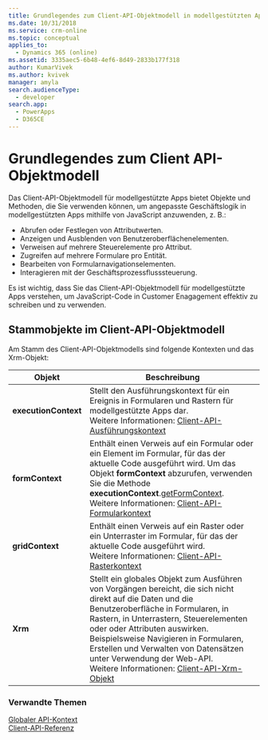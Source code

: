 ```yaml
---
title: Grundlegendes zum Client-API-Objektmodell in modellgestützten Apps | MicrosoftDocs
ms.date: 10/31/2018
ms.service: crm-online
ms.topic: conceptual
applies_to:
  - Dynamics 365 (online)
ms.assetid: 3335aec5-6b48-4ef6-8d49-2833b177f318
author: KumarVivek
ms.author: kvivek
manager: amyla
search.audienceType:
  - developer
search.app:
  - PowerApps
  - D365CE
---
```

# <a name="understand-the-client-api-object-model"></a>Grundlegendes zum Client API-Objektmodell



Das Client-API-Objektmodell für modellgestützte Apps bietet Objekte und Methoden, die Sie verwenden können, um angepasste Geschäftslogik in modellgestützten Apps mithilfe von JavaScript anzuwenden, z. B.:
- Abrufen oder Festlegen von Attributwerten.
- Anzeigen und Ausblenden von Benutzeroberflächenelementen.
- Verweisen auf mehrere Steuerelemente pro Attribut.
- Zugreifen auf mehrere Formulare pro Entität.
- Bearbeiten von Formularnavigationselementen.
- Interagieren mit der Geschäftsprozessflusssteuerung.

Es ist wichtig, dass Sie das Client-API-Objektmodell für modellgestützte Apps verstehen, um JavaScript-Code in Customer Enagagement effektiv zu schreiben und zu verwenden.

## <a name="root-objects-in-the-client-api-object-model"></a>Stammobjekte im Client-API-Objektmodell

Am Stamm des Client-API-Objektmodells sind folgende Kontexten und das Xrm-Objekt:

|Objekt|Beschreibung|
|--|--|
|**executionContext**|Stellt den Ausführungskontext für ein Ereignis in Formularen und Rastern für modellgestützte Apps dar.<br/>Weitere Informationen: [Client-API-Ausführungskontext](clientapi-execution-context.md)|
|**formContext** |Enthält einen Verweis auf ein Formular oder ein Element im Formular, für das der aktuelle Code ausgeführt wird. Um das Objekt **formContext** abzurufen, verwenden Sie die Methode **executionContext**.[getFormContext](reference/executioncontext/getFormContext.md).<br/>Weitere Informationen: [Client-API-Formularkontext](clientapi-form-context.md)|
|**gridContext** |Enthält einen Verweis auf ein Raster oder ein Unterraster im Formular, für das der aktuelle Code ausgeführt wird.<br/>Weitere Informationen: [Client-API-Rasterkontext](clientapi-form-context.md)|
|**Xrm**| Stellt ein globales Objekt zum Ausführen von Vorgängen bereicht, die sich nicht direkt auf die Daten und die Benutzeroberfläche in Formularen, in Rastern, in Unterrastern, Steuerelementen oder oder Attributen auswirken. Beispielsweise Navigieren in Formularen, Erstellen und Verwalten von Datensätzen unter Verwendung der Web-API.<br/>Weitere Informationen: [Client-API-Xrm-Objekt](clientapi-xrm.md)|

### <a name="related-topics"></a>Verwandte Themen

[Globaler API-Kontext](clientapi-xrm.md#client-api-global-context)<br/>
[Client-API-Referenz](reference.md)








